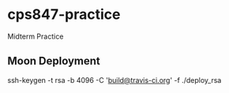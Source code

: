 # cps847-practice
Midterm Practice
## Moon Deployment
ssh-keygen -t rsa -b 4096 -C 'build@travis-ci.org' -f ./deploy_rsa
